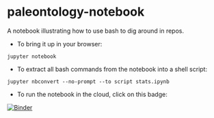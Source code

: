 # paleontology-notebook

A notebook illustrating how to use bash to dig around in repos.

* To bring it up in your browser:

```jupyter notebook```

* To extract all bash commands from the notebook into a shell script:

```jupyter nbconvert --no-prompt --to script stats.ipynb```

* To run the notebook in the cloud, click on this badge:

[![Binder](https://mybinder.org/badge_logo.svg)](https://mybinder.org/v2/gh/jsh/paleontology-notebook.git/HEAD?labpath=stats.ipynb)
